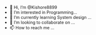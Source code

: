 - 👋 Hi, I’m @Kishore8899
- 👀 I’m interested in Programming...
- 🌱 I’m currently learning System design ...
- 💞️ I’m looking to collaborate on ...
- 📫 How to reach me ...

<!---
Kishore8899/Kishore8899 is a ✨ special ✨ repository because its `README.md` (this file) appears on your GitHub profile.
You can click the Preview link to take a look at your changes.
--->
